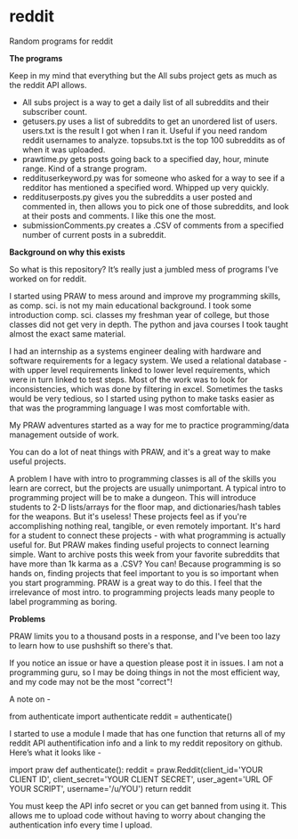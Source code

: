 # reddit
Random programs for reddit

**The programs**

Keep in my mind that everything but the All subs project gets as much as the reddit API allows. 
  - All subs project is a way to get a daily list of all subreddits and their subscriber count. 
  - getusers.py uses a list of subreddits to get an unordered list of users. users.txt is the result I got when I ran it. Useful if you     need random reddit usernames to analyze. topsubs.txt is the top 100 subreddits as of when it was uploaded. 
  - prawtime.py gets posts going back to a specified day, hour, minute range. Kind of a strange program.
  - reddituserkeyword.py was for someone who asked for a way to see if a redditor has mentioned a specified word. Whipped up very           quickly. 
  - reddituserposts.py gives you the subreddits a user posted and commented in, then allows you to pick one of those subreddits, and         look at their posts and comments. I like this one the most. 
  - submissionComments.py creates a .CSV of comments from a specified number of current posts in a subreddit. 
  
  
**Background on why this exists**

So what is this repository? 
It’s really just a jumbled mess of programs I’ve worked on for reddit.

I started using PRAW to mess around and improve my programming skills, as comp. sci. is not my main educational background.
I took some introduction comp. sci. classes my freshman year of college, but those classes did not get very in depth. The python and java courses I took taught almost the exact same material. 

I had an internship as a systems engineer dealing with hardware and software requirements for a legacy system.
We used a relational database - with upper level requirements linked to lower level requirements, which were in turn linked to test steps. Most of the work was to look for inconsistencies, which was done by filtering in excel.
Sometimes the tasks would be very tedious, so I started using python to make tasks easier as that was the programming language I was most comfortable with. 

My PRAW adventures started as a way for me to practice programming/data management outside of work. 

You can do a lot of neat things with PRAW, and it's a great way to make useful projects.

A problem I have with intro to programming classes is all of the skills you learn are correct, but the projects are usually unimportant.
A typical intro to programming project will be to make a dungeon. 
This will introduce students to 2-D lists/arrays for the floor map, and dictionaries/hash tables for the weapons. 
But it's useless! These projects feel as if you're accomplishing nothing real, tangible, or even remotely important. 
It's hard for a student to connect these projects - with what programming is actually useful for. 
But PRAW makes finding useful projects to connect learning simple.
Want to archive posts this week from your favorite subreddits that have more than 1k karma as a .CSV? You can!
Because programming is so hands on, finding projects that feel important to you is so important when you start programming. PRAW is a great way to do this. 
I feel that the irrelevance of most intro. to programming projects leads many people to label programming as boring.


**Problems**

PRAW limits you to a thousand posts in a response, and I've been too lazy to learn how to use pushshift so there's that.

If you notice an issue or have a question please post it in issues. 
I am not a programming guru, so I may be doing things in not the most efficient way, and my code may not be the most "correct"!

A note on -

from authenticate import authenticate 
reddit = authenticate() 

I started to use a module I made that has one function that returns all of my reddit API authentification info and a link to my reddit repository on github. Here’s what it looks like - 

import praw
def authenticate():
reddit = praw.Reddit(client_id='YOUR CLIENT ID',
client_secret='YOUR CLIENT SECRET',
user_agent='URL OF YOUR SCRIPT',
username='/u/YOU')
return reddit

You must keep the API info secret or you can get banned from using it. 
This allows me to upload code without having to worry about changing the authentication info every time I upload. 
